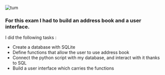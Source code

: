 ![tum](https://upload.wikimedia.org/wikipedia/commons/thumb/c/c8/Logo_of_the_Technical_University_of_Munich.svg/149px-Logo_of_the_Technical_University_of_Munich.svg.png)

### For this exam I had to build an address book and a user interface.
 I did the following tasks :
 - Create a database with SQLite
 - Define functions that allow the user to use address book
 - Connect the python script with my database, and interact with it thanks to SQL
 - Build a user interface which carries the functions

